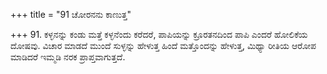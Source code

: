 +++
title = "91 ಚೋರನನು ಕಾಣುತ್ತ"

+++
91. ಕಳ್ಳನನ್ನು ಕಂಡು ಮತ್ತೆ ಕಳ್ಳನೆಂದು ಕರೆದರೆ, ಪಾಪಿಯನ್ನು ಕ್ರೂರತನದಿಂದ ಪಾಪಿ ಎಂದರೆ ಹೋಲಿಕೆಯ ದೋಷವು. ವಿಚಾರ ಮಾಡದೆ ಮುಂದೆ ಸುಳ್ಳನ್ನು ಹೇಳುತ್ತ ಹಿಂದೆ ಮತ್ತೊಂದನ್ನು ಹೇಳುತ್ತ, ಮಿಥ್ಯಾ ರೀತಿಯ ಆರೋಪ ಮಾಡಿದರೆ ಇಮ್ಮಡಿ ನರಕ ಪ್ರಾಪ್ತವಾಗುತ್ತದೆ.